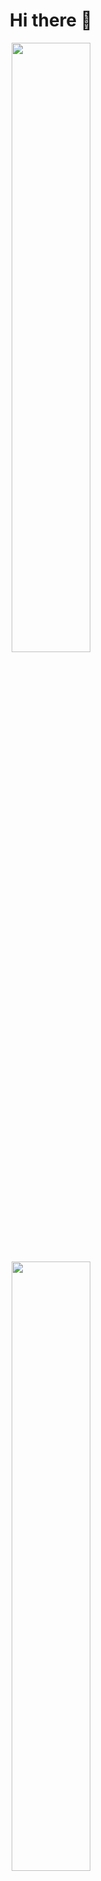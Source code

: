 <h1 align="center">Hi there 👋</h1>
<div align="center">
    <a href="https://github.com/anuraghazra/github-readme-stats">
      <img src="https://github-readme-stats.vercel.app/api/top-langs/?username=suvin5027&layout=Default&show_icons=true&theme=material-palenight&hide_border=true&bg_color=20232a&icon_color=58A6FF&text_color=fff&title_color=58A6FF&count_private=true&exclude_repo=Face-Transfer-Application" width=50% />
    </a>
    <a href="https://github.com/anuraghazra/github-readme-stats">
      <img src="https://github-readme-stats.vercel.app/api?username=suvin5027&layout=Default&show_icons=true&theme=material-palenight&hide_border=true&bg_color=20232a&icon_color=58A6FF&text_color=fff&title_color=58A6FF&count_private=true" width=50% />
    </a>
</div>
<br>
<a href="https://www.gitanimals.org/en_US?utm_medium=image&utm_source=suvin5027&utm_content=farm">
<img
  src="https://render.gitanimals.org/farms/suvin5027"
  width="1000"
  height="300"
/>
</a>

<br>

<h2 align="center">✨ Stack ✨</h2>
<h3 align="center">💾 Back-End 💾</h3>
<div align="center">
  <img src="https://img.shields.io/badge/java-007396?style=for-the-badge&logo=java&logoColor=white">&nbsp 
  <img src="https://img.shields.io/badge/Eclipse-2C2255.svg?&style=for-the-badge&logo=Eclipse%20IDE&logoColor=white">&nbsp 
  <img src="https://img.shields.io/badge/spring-6DB33F?style=for-the-badge&logo=spring&logoColor=white">&nbsp
  <img src="https://img.shields.io/badge/springboot-6DB33F?style=for-the-badge&logo=springboot&logoColor=white">&nbsp 
  <img src="https://img.shields.io/badge/mysql-4479A1?style=for-the-badge&logo=mysql&logoColor=white">&nbsp 
  <img src="https://img.shields.io/badge/apache tomcat-F8DC75?style=for-the-badge&logo=apachetomcat&logoColor=white">&nbsp 
</div>
<br>
<h3 align="center">🖥 Front-End 🖥</h3>
<div align="center">
  <img src="https://img.shields.io/badge/html5-E34F26.svg?style=for-the-badge&logo=html5&logoColor=white" />&nbsp
  <img src="https://img.shields.io/badge/css3-1572B6.svg?style=for-the-badge&logo=css3&logoColor=white" />&nbsp
  <img alt="Static Badge" src="https://img.shields.io/badge/Sass-cc6699?style=for-the-badge&logo=Sass&logoColor=white&logoSize=32">&nbsp
  <img src="https://img.shields.io/badge/bootstrap-7952B3?style=for-the-badge&logo=bootstrap&logoColor=white">
  <img src="https://img.shields.io/badge/Javascript-ffb13b?style=for-the-badge&logo=javascript&logoColor=white"/>&nbsp 
  <img src="https://img.shields.io/badge/jQurey-yellow?style=for-the-badge&logo=JavaScript&logoColor=white"/>&nbsp 
  <img src="https://img.shields.io/badge/react-61DAFB?style=for-the-badge&logo=react&logoColor=black">
</div>

<br>

<div align="center>
  <img alt="Static Badge" src="https://img.shields.io/badge/spring-fff?style=for-the-badge&logo=spring&logoColor=green&logoSize=32">
</div>

<br>

<h2 align="center">🛠 Tools 🛠</h2>
<div align="center">
  <img src="https://img.shields.io/badge/git-F05033.svg?style=for-the-badge&logo=git&logoColor=white" />&nbsp
  <img src="https://img.shields.io/badge/github-181717.svg?style=for-the-badge&logo=github&logoColor=white" />&nbsp
  <img src="https://img.shields.io/badge/Notion-F3F3F3.svg?style=for-the-badge&logo=notion&logoColor=black" />&nbsp
  <img src="https://img.shields.io/badge/figma-F24E1E.svg?style=for-the-badge&logo=figma&logoColor=white" />&nbsp
  <img src="https://img.shields.io/badge/VSCode-2C2C32.svg?style=for-the-badge&logo=visual-studio-code&logoColor=22ABF3" />&nbsp
</div>

<br>

<h2 align="center">💖 To Me 💖</h2>
<div align="center">
  <!-- <a href="https://velog.io/@oka1313">
    <img src="https://img.shields.io/badge/Velog-1EBC8F?style=for-the-badge&logo=velog&logoColor=white" />&nbsp
  </a> -->
  <a href="mailto:suvin5027@gmail.com">
    <img src="https://img.shields.io/badge/suvin5027@gmail.com-D14836?style=for-the-badge&logo=gmail&logoColor=white"/>
  </a>
</div>

<br>

